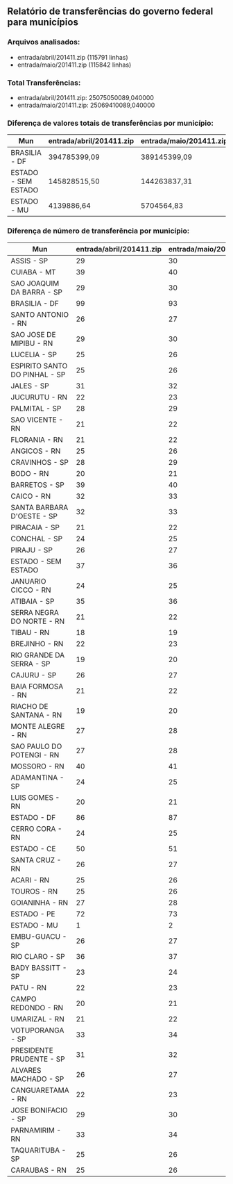 ## Relatório de transferências do governo federal para municípios
### Arquivos analisados:
* entrada/abril/201411.zip (115791 linhas)
* entrada/maio/201411.zip (115842 linhas)
### Total Transferências:
* entrada/abril/201411.zip: 25075050089,040000
* entrada/maio/201411.zip: 25069410089,040000
### Diferença de valores totais de transferências por município:
| Mun | entrada/abril/201411.zip | entrada/maio/201411.zip | Diff | Percent |
| --- | --- | --- | --- | --- |
| BRASILIA - DF | 394785399,09 | 389145399,09 | -5640000,00 | -1,43 |
| ESTADO - SEM ESTADO | 145828515,50 | 144263837,31 | -1564678,19 | -1,07 |
| ESTADO - MU | 4139886,64 | 5704564,83 | 1564678,19 | 37,80 |
### Diferença de número de transferência por município:
| Mun | entrada/abril/201411.zip | entrada/maio/201411.zip | Diff | Percent |
| --- | --- | --- | --- | --- |
| ASSIS - SP | 29 | 30 | 1 | 3 |
| CUIABA - MT | 39 | 40 | 1 | 2 |
| SAO JOAQUIM DA BARRA - SP | 29 | 30 | 1 | 3 |
| BRASILIA - DF | 99 | 93 | -6 | -6 |
| SANTO ANTONIO - RN | 26 | 27 | 1 | 3 |
| SAO JOSE DE MIPIBU - RN | 29 | 30 | 1 | 3 |
| LUCELIA - SP | 25 | 26 | 1 | 4 |
| ESPIRITO SANTO DO PINHAL - SP | 25 | 26 | 1 | 4 |
| JALES - SP | 31 | 32 | 1 | 3 |
| JUCURUTU - RN | 22 | 23 | 1 | 4 |
| PALMITAL - SP | 28 | 29 | 1 | 3 |
| SAO VICENTE - RN | 21 | 22 | 1 | 4 |
| FLORANIA - RN | 21 | 22 | 1 | 4 |
| ANGICOS - RN | 25 | 26 | 1 | 4 |
| CRAVINHOS - SP | 28 | 29 | 1 | 3 |
| BODO - RN | 20 | 21 | 1 | 5 |
| BARRETOS - SP | 39 | 40 | 1 | 2 |
| CAICO - RN | 32 | 33 | 1 | 3 |
| SANTA BARBARA D'OESTE - SP | 32 | 33 | 1 | 3 |
| PIRACAIA - SP | 21 | 22 | 1 | 4 |
| CONCHAL - SP | 24 | 25 | 1 | 4 |
| PIRAJU - SP | 26 | 27 | 1 | 3 |
| ESTADO - SEM ESTADO | 37 | 36 | -1 | -2 |
| JANUARIO CICCO - RN | 24 | 25 | 1 | 4 |
| ATIBAIA - SP | 35 | 36 | 1 | 2 |
| SERRA NEGRA DO NORTE - RN | 21 | 22 | 1 | 4 |
| TIBAU - RN | 18 | 19 | 1 | 5 |
| BREJINHO - RN | 22 | 23 | 1 | 4 |
| RIO GRANDE DA SERRA - SP | 19 | 20 | 1 | 5 |
| CAJURU - SP | 26 | 27 | 1 | 3 |
| BAIA FORMOSA - RN | 21 | 22 | 1 | 4 |
| RIACHO DE SANTANA - RN | 19 | 20 | 1 | 5 |
| MONTE ALEGRE - RN | 27 | 28 | 1 | 3 |
| SAO PAULO DO POTENGI - RN | 27 | 28 | 1 | 3 |
| MOSSORO - RN | 40 | 41 | 1 | 2 |
| ADAMANTINA - SP | 24 | 25 | 1 | 4 |
| LUIS GOMES - RN | 20 | 21 | 1 | 5 |
| ESTADO - DF | 86 | 87 | 1 | 1 |
| CERRO CORA - RN | 24 | 25 | 1 | 4 |
| ESTADO - CE | 50 | 51 | 1 | 2 |
| SANTA CRUZ - RN | 26 | 27 | 1 | 3 |
| ACARI - RN | 25 | 26 | 1 | 4 |
| TOUROS - RN | 25 | 26 | 1 | 4 |
| GOIANINHA - RN | 27 | 28 | 1 | 3 |
| ESTADO - PE | 72 | 73 | 1 | 1 |
| ESTADO - MU | 1 | 2 | 1 | 100 |
| EMBU-GUACU - SP | 26 | 27 | 1 | 3 |
| RIO CLARO - SP | 36 | 37 | 1 | 2 |
| BADY BASSITT - SP | 23 | 24 | 1 | 4 |
| PATU - RN | 22 | 23 | 1 | 4 |
| CAMPO REDONDO - RN | 20 | 21 | 1 | 5 |
| UMARIZAL - RN | 21 | 22 | 1 | 4 |
| VOTUPORANGA - SP | 33 | 34 | 1 | 3 |
| PRESIDENTE PRUDENTE - SP | 31 | 32 | 1 | 3 |
| ALVARES MACHADO - SP | 26 | 27 | 1 | 3 |
| CANGUARETAMA - RN | 22 | 23 | 1 | 4 |
| JOSE BONIFACIO - SP | 29 | 30 | 1 | 3 |
| PARNAMIRIM - RN | 33 | 34 | 1 | 3 |
| TAQUARITUBA - SP | 25 | 26 | 1 | 4 |
| CARAUBAS - RN | 25 | 26 | 1 | 4 |
